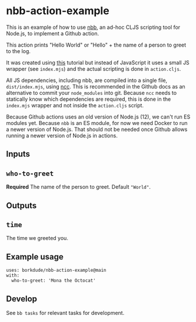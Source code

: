 # nbb-action-example

This is an example of how to use [nbb](https://github.com/borkdude/nbb), an
ad-hoc CLJS scripting tool for Node.js, to implement a Github action.

This action prints "Hello World" or "Hello" + the name of a person to greet to the log.

It was created using
[this](https://docs.github.com/en/actions/creating-actions/creating-a-javascript-action)
tutorial but instead of JavaScript it uses a small JS wrapper (see `index.mjs`)
and the actual scripting is done in `action.cljs`.

All JS dependencies, including nbb, are compiled into a single file,
`dist/index.mjs`, using [ncc](https://github.com/vercel/ncc/). This is
recommended in the Github docs as an alternative to commit your `node_modules`
into git. Because `ncc` needs to statically know which dependencies are
required, this is done in the `index.mjs` wrapper and not inside the
`action.cljs` script.

Because Github actions uses an old version of Node.js (12), we can't run ES
modules yet. Because `nbb` is an ES module, for now we need Docker to run a
newer version of Node.js. That should not be needed once Github allows running a
newer version of Node.js in actions.

## Inputs

## `who-to-greet`

**Required** The name of the person to greet. Default `"World"`.

## Outputs

## `time`

The time we greeted you.

## Example usage

```
uses: borkdude/nbb-action-example@main
with:
  who-to-greet: 'Mona the Octocat'
```

## Develop

See `bb tasks` for relevant tasks for development.

